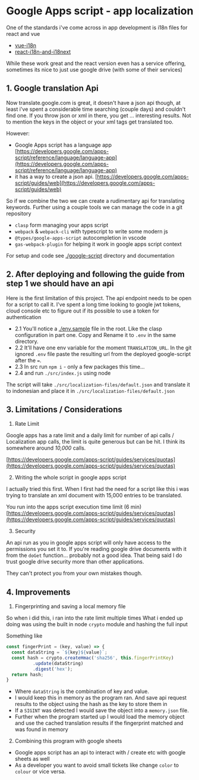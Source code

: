 # Google Apps script - app localization

One of the standards i've come across in app development is i18n files for react and vue

- [vue-i18n](https://kazupon.github.io/vue-i18n/)
- [react-i18n-and-i18next](https://react.i18next.com/)

While these work great and the react version even has a service offering, sometimes its nice to just use google drive (with some of their services)

## 1. Google translation Api

Now translate.google.com is great, it doesn't have a json api though, at least i've spent a considerable time searching (couple days) and couldn't find one. If you throw json or xml in there, you get ... interesting results. Not to mention the keys in the object or your xml tags get translated too.

However:

- Google Apps script has a language app [https://developers.google.com/apps-script/reference/language/language-app](https://developers.google.com/apps-script/reference/language/language-app)
- it has a way to create a json api. [https://developers.google.com/apps-script/guides/web](https://developers.google.com/apps-script/guides/web)

So if we combine the two we can create a rudimentary api for translating keywords.
Further using a couple tools we can manage the code in a git repository

- `clasp` form managing your apps script
- `webpack` & `webpack-cli` with typescript to write some modern js
- `@types/google-apps-script` autocompletion in vscode
- `gas-webpack-plugin` for helping it work in google apps script context

For setup and code see [./google-script](./google-script) directory and documentation

## 2. After deploying and following the guide from step 1 we should have an api

Here is the first limitation of this project. The api endpoint needs to be open for a script to call it.
I've spent a long time looking to google jwt tokens, cloud console etc to figure out if its possible to use a token for authentication

  - 2.1 You'll notice a [./env.sample](./env.sample) file in the root. Like the clasp configuration in part one. Copy and Rename it to `.env` in the same directory.
  - 2.2 It'll have one env variable for the moment `TRANSLATION_URL`. In the git ignored `.env` file paste the resulting url from the deployed google-script after the `=`.
  - 2.3 In src run `npm i` - only a few packages this time...
  - 2.4 and run `./src/index.js` using node
  
The script will take `./src/localization-files/default.json` and translate it to indonesian and place it in `./src/localization-files/default.json`

## 3. Limitations / Considerations

1. Rate Limit

Google apps has a rate limit and a daily limit for number of api calls / Localization app calls, the limit is quite generous but can be hit. I think its somewhere around *10,000* calls.

[https://developers.google.com/apps-script/guides/services/quotas](https://developers.google.com/apps-script/guides/services/quotas)

2. Writing the whole script in google apps script

I actually tried this first. When I first had the need for a script like this i was trying to translate an xml document with 15,000 entries to be translated.

You run into the apps script execution time limit (6 min) [https://developers.google.com/apps-script/guides/services/quotas](https://developers.google.com/apps-script/guides/services/quotas)

3. Security

An api run as you in google apps script will only have access to the permissions you set it to.
If you're reading google drive documents with it from the `doGet` function... probably not a good idea.
That being said I do trust google drive security more than other applications.

They can't protect you from your own mistakes though.

## 4. Improvements

1. Fingerprinting and saving a local memory file

So when i did this, i ran into the rate limit multiple times
What i ended up doing was using the built in node `crypto` module and hashing the full input

Something like
```js
const fingerPrint = (key, value) => {
  const dataString = `${key}${value}`;
  const hash = crypto.createHmac('sha256', this.fingerPrintKey)
          .update(dataString)
          .digest('hex');
  return hash;
}
```

- Where `dataString` is the combination of key and value.
- I would keep this in memory as the program ran. And save api request results to the object using the hash as the key to store them in
- If a `SIGINT` was detected I would save the object into a `memory.json` file.
- Further when the program started up I would load the memory object and use the cached translation results if the fingerprint matched and was found in memory

2. Combining this program with google sheets

- Google apps script has an api to interact with / create etc with google sheets as well
- As a developer you want to avoid small tickets like change `color` to `colour` or vice versa.

